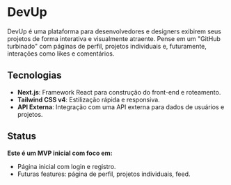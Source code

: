 # DevUp

DevUp é uma plataforma para desenvolvedores e designers exibirem seus projetos de forma interativa e visualmente atraente. Pense em um "GitHub turbinado" com páginas de perfil, projetos individuais e, futuramente, interações como likes e comentários.

## Tecnologias

- **Next.js**: Framework React para construção do front-end e roteamento.
- **Tailwind CSS v4**: Estilização rápida e responsiva.
- **API Externa**: Integração com uma API externa para dados de usuários e projetos.

## Status

**Este é um MVP inicial com foco em:**

- Página inicial com login e registro.
- Futuras features: página de perfil, projetos individuais, feed.
